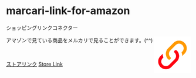 # marcari-link-for-amazon
ショッピングリンクコネクター

<img src="https://raw.githubusercontent.com/EveSquare/marcari-link-for-amazon/main/images/default/icon.png" alt="logo_img" align="right" width="20%">

アマゾンで見ている商品をメルカリで見ることができます。(^^)<br>

<br>

[ストアリンク](https://chrome.google.com/webstore/detail/pagination-arrow-move/adjencclajogfdbnegcihcbgjieifegn)
[Store Link](https://chrome.google.com/webstore/detail/pagination-arrow-move/adjencclajogfdbnegcihcbgjieifegn)
